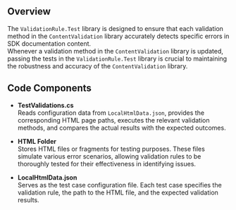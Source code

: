 ## Overview
The `ValidationRule.Test` library is designed to ensure that each validation method in the `ContentValidation` library accurately detects specific errors in SDK documentation content.  
Whenever a validation method in the `ContentValidation` library is updated, passing the tests in the `ValidationRule.Test` library is crucial to maintaining the robustness and accuracy of the `ContentValidation` library.

## Code Components

- **TestValidations.cs**  
   Reads configuration data from `LocalHtmlData.json`, provides the corresponding HTML page paths, executes the relevant validation methods, and compares the actual results with the expected outcomes.

- **HTML Folder**  
   Stores HTML files or fragments for testing purposes. These files simulate various error scenarios, allowing validation rules to be thoroughly tested for their effectiveness in identifying issues.

- **LocalHtmlData.json**  
   Serves as the test case configuration file. Each test case specifies the validation rule, the path to the HTML file, and the expected validation results.